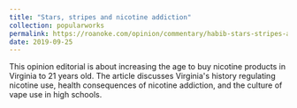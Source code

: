 ```yaml
---	
title: "Stars, stripes and nicotine addiction"	
collection: popularworks	
permalink: https://roanoke.com/opinion/commentary/habib-stars-stripes-and-nicotine-addiction/article_26b9a122-2d2f-5d1a-9b23-f0a258e4567c.html
date: 2019-09-25	
---	
```

This opinion editorial is about increasing the age to buy nicotine products in Virginia to 21 years old. The article discusses Virginia's history regulating nicotine use, health consequences of nicotine addiction, and the culture of vape use in high schools. 
